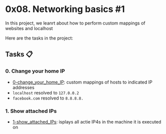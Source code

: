 # 0x08. Networking basics #1
In this project, we leanrt about how to perform custom mappings of websites and localhost <br>

Here are the tasks in the project:
## Tasks :clipboard:
### 0. Change your home IP
- [0-change_your_home_IP](https://github.com/JerryEchimau/alx-system_engineering-devops/blob/master/0x08-networking_basics_2/0-change_your_home_IP): custom mappings of hosts to indicated IP addresses
- ``localhost`` resolved to ``127.0.0.2``
- ``facebook.com`` resolved to ``8.8.8.8.``

### 1. Show attached IPs
- [1-show_attached_IPs](https://github.com/JerryEchimau/alx-system_engineering-devops/blob/master/0x08-networking_basics_2/1-show_attached_IPs): isplays all actie IP4s in the machine it is executed on
